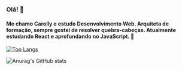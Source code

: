### Olá! 👋

#### Me chamo Carolly e estudo Desenvolvimento Web. Arquiteta de formação, sempre gostei de resolver quebra-cabeças. Atualmente estudando React e aprofundando no JavaScript. 👾

[![Top Langs](https://github-readme-stats.vercel.app/api/top-langs/?username=carollyb)](https://github.com/carollyb/github-readme-stats)

![Anurag's GitHub stats](https://github-readme-stats.vercel.app/api?username=anuraghazra&show_icons=true&theme=tokyonight)



<!--
**carollyb/carollyb** is a ✨ _special_ ✨ repository because its `README.md` (this file) appears on your GitHub profile.

Here are some ideas to get you started:

- 🔭 I’m currently working on ...
- 🌱 I’m currently learning ...
- 👯 I’m looking to collaborate on ...
- 🤔 I’m looking for help with ...
- 💬 Ask me about ...
- 📫 How to reach me: ...
- 😄 Pronouns: ...
- ⚡ Fun fact: ...
-->
